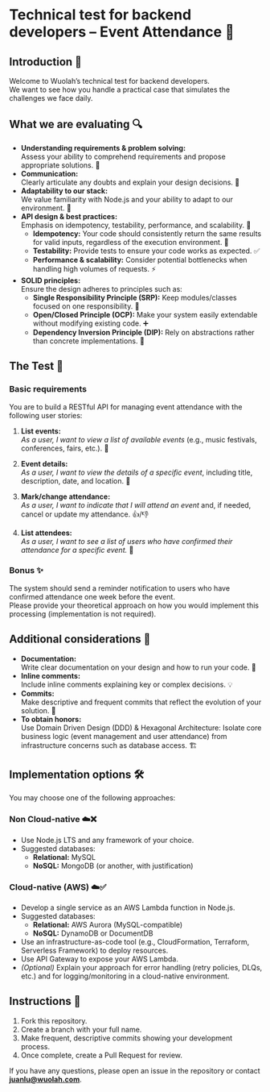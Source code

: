 # Technical test for backend developers – Event Attendance 🎫

## Introduction 👋
Welcome to Wuolah’s technical test for backend developers.  
We want to see how you handle a practical case that simulates the challenges we face daily.

## What we are evaluating 🔍
- **Understanding requirements & problem solving:**  
  Assess your ability to comprehend requirements and propose appropriate solutions. 🧠
- **Communication:**  
  Clearly articulate any doubts and explain your design decisions. 💬
- **Adaptability to our stack:**  
  We value familiarity with Node.js and your ability to adapt to our environment. 🔧
- **API design & best practices:**  
  Emphasis on idempotency, testability, performance, and scalability. 🚀  
  - **Idempotency:** Your code should consistently return the same results for valid inputs, regardless of the execution environment. 🔄
  - **Testability:** Provide tests to ensure your code works as expected. ✅
  - **Performance & scalability:** Consider potential bottlenecks when handling high volumes of requests. ⚡
- **SOLID principles:**  
  Ensure the design adheres to principles such as:  
  - **Single Responsibility Principle (SRP):** Keep modules/classes focused on one responsibility. 🎯
  - **Open/Closed Principle (OCP):** Make your system easily extendable without modifying existing code. ➕
  - **Dependency Inversion Principle (DIP):** Rely on abstractions rather than concrete implementations. 🔌

## The Test 📝

### Basic requirements
You are to build a RESTful API for managing event attendance with the following user stories:

1. **List events:**  
   *As a user, I want to view a list of available events* (e.g., music festivals, conferences, fairs, etc.). 🎉

2. **Event details:**  
   *As a user, I want to view the details of a specific event*, including title, description, date, and location. 📅

3. **Mark/change attendance:**  
   *As a user, I want to indicate that I will attend an event* and, if needed, cancel or update my attendance. 👍/👎

4. **List attendees:**  
   *As a user, I want to see a list of users who have confirmed their attendance for a specific event.* 👥

### Bonus ✨
The system should send a reminder notification to users who have confirmed attendance one week before the event.  
Please provide your theoretical approach on how you would implement this processing (implementation is not required).

## Additional considerations 📌
- **Documentation:**  
  Write clear documentation on your design and how to run your code. 📖
- **Inline comments:**  
  Include inline comments explaining key or complex decisions. 💡
- **Commits:**  
  Make descriptive and frequent commits that reflect the evolution of your solution. 🔄
- **To obtain honors:**  
  Use Domain Driven Design (DDD) & Hexagonal Architecture: Isolate core business logic (event management and user attendance) from infrastructure concerns such as database access. 🏗️

## Implementation options 🛠️
You may choose one of the following approaches:

### Non Cloud-native ☁️❌
- Use Node.js LTS and any framework of your choice.
- Suggested databases:
  - **Relational:** MySQL
  - **NoSQL:** MongoDB (or another, with justification)

### Cloud-native (AWS) ☁️✅
- Develop a single service as an AWS Lambda function in Node.js.
- Suggested databases:
  - **Relational:** AWS Aurora (MySQL-compatible)
  - **NoSQL:** DynamoDB or DocumentDB
- Use an infrastructure-as-code tool (e.g., CloudFormation, Terraform, Serverless Framework) to deploy resources.
- Use API Gateway to expose your AWS Lambda.
- *(Optional)* Explain your approach for error handling (retry policies, DLQs, etc.) and for logging/monitoring in a cloud-native environment.

## Instructions 🔧
1. Fork this repository.
2. Create a branch with your full name.
3. Make frequent, descriptive commits showing your development process.
4. Once complete, create a Pull Request for review.

If you have any questions, please open an issue in the repository or contact **juanlu@wuolah.com**.
